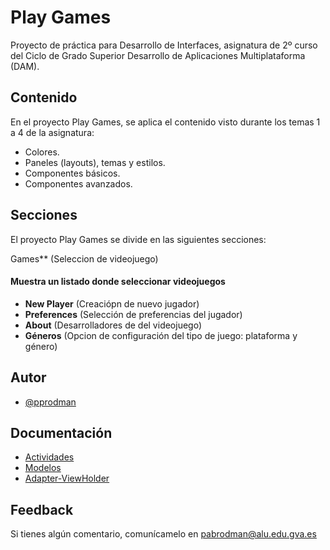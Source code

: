 
# Play Games

Proyecto de práctica para Desarrollo de Interfaces, asignatura de 2º curso del Ciclo de Grado Superior Desarrollo de Aplicaciones Multiplataforma (DAM).


## Contenido

En el proyecto Play Games, se aplica el contenido visto durante los temas 1 a 4 de la asignatura:
- Colores.
- Paneles (layouts), temas y estilos.
- Componentes básicos.
- Componentes avanzados.


## Secciones

El proyecto Play Games se divide en las siguientes secciones:

Games** (Seleccion de videojuego)
  #### Muestra un listado donde seleccionar videojuegos
- **New Player** (Creaciópn de nuevo jugador)
- **Preferences** (Selección de preferencias del jugador)
- **About** (Desarrolladores de del videojuego)
- **Géneros** (Opcion de configuración del tipo de juego: plataforma y género)


## Autor

- [@pprodman](https://www.github.com/pprodman)


## Documentación

- [Actividades](https://github.com/pprodman/PlayJuegos/blob/master/app/docs/app/com.example.playgames/index.md)
- [Modelos](https://github.com/pprodman/PlayJuegos/blob/master/app/docs/app/com.example.playgames.model/index.md)
- [Adapter-ViewHolder](https://github.com/pprodman/PlayJuegos/blob/master/app/docs/app/com.example.playgames.adapter/index.md)


## Feedback

Si tienes algún comentario, comunícamelo en pabrodman@alu.edu.gva.es
